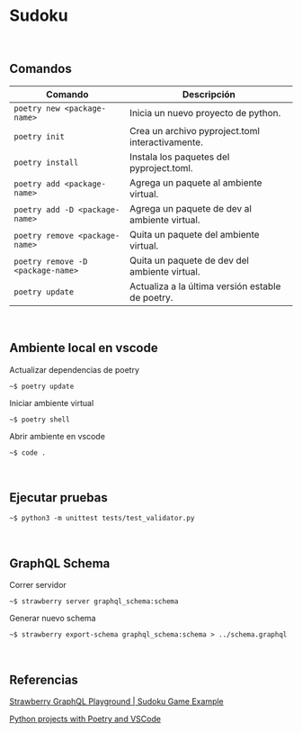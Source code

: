 # Sudoku

<br>

## Comandos

| Comando                           | Descripción                                           |
|-----------------------------------|-------------------------------------------------------|
| `poetry new <package-name>`       | Inicia un nuevo proyecto de python.                   |
| `poetry init`                     | Crea un archivo pyproject.toml interactivamente.      |
| `poetry install`                  | Instala los paquetes del pyproject.toml.              |
| `poetry add <package-name>`       | Agrega un paquete al ambiente virtual.                |
| `poetry add -D <package-name>`    | Agrega un paquete de dev al ambiente virtual.         |
| `poetry remove <package-name>`    | Quita un paquete del ambiente virtual.                |
| `poetry remove -D <package-name>` | Quita un paquete de dev del ambiente virtual.         |
| `poetry update`                   | Actualiza a la última versión estable de poetry.      |

<br>

## Ambiente local en vscode

Actualizar dependencias de poetry

```
~$ poetry update
```

Iniciar ambiente virtual

```
~$ poetry shell
```

Abrir ambiente en vscode

```
~$ code .
```

<br>

## Ejecutar pruebas

```
~$ python3 -m unittest tests/test_validator.py
```

<br>

## GraphQL Schema

Correr servidor

```
~$ strawberry server graphql_schema:schema
```

Generar nuevo schema 

```
~$ strawberry export-schema graphql_schema:schema > ../schema.graphql
```

<br>

## Referencias 

[Strawberry GraphQL Playground | Sudoku Game Example](https://play.strawberry.rocks/?gist=701a12d9374f01fc610afdf274aa6ad4)

[Python projects with Poetry and VSCode](https://www.pythoncheatsheet.org/blog/python-projects-with-poetry-and-vscode-part-1)